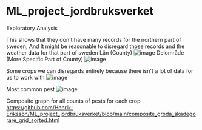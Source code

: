# ML_project_jordbruksverket


Exploratory Analysis

This shows that they don't have many records for the northern part of sweden, And It might be reasonable to disregard those records and the weather data for that part of sweden
Län (County)
![image](https://github.com/user-attachments/assets/f4046c96-9f34-4976-b3e5-882cd5a5f42c)
Delområde (More Specific Part of County)
![image](https://github.com/user-attachments/assets/a47e7383-ea6c-4d19-8a8b-9034e1704fdc)


Some crops we can disregards entirely because there isn't a lot of data for us to work with
![image](https://github.com/user-attachments/assets/1f78137a-60bc-4b45-ba07-2f3e0c4fb2b8)


Most common pest
![image](https://github.com/user-attachments/assets/210d248b-22b0-47e1-8cb8-ec9ad1ce808b)

Composite graph for all counts of pests for each crop
https://github.com/Henrik-Eriksson/ML_project_jordbruksverket/blob/main/composite_groda_skadegorare_grid_sorted.html
